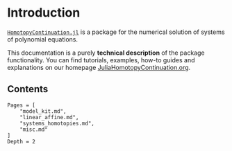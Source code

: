 # Introduction

[`HomotopyContinuation.jl`](https://www.JuliaHomotopyContinuation.org) is a package for the numerical solution of systems of polynomial equations.

This documentation is a purely **technical description** of the package functionality.
You can find tutorials, examples, how-to guides and explanations on our homepage
[JuliaHomotopyContinuation.org](https://www.JuliaHomotopyContinuation.org).

## Contents
```@contents
Pages = [
    "model_kit.md",
    "linear_affine.md",
    "systems_homotopies.md",
    "misc.md"
]
Depth = 2
```
